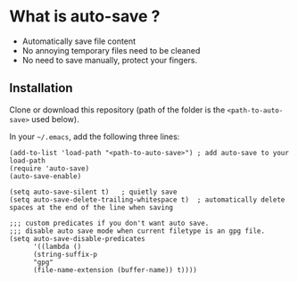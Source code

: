 # What is auto-save ?
* Automatically save file content
* No annoying temporary files need to be cleaned
* No need to save manually, protect your fingers.

## Installation
Clone or download this repository (path of the folder is the `<path-to-auto-save>` used below).

In your `~/.emacs`, add the following three lines:
```Elisp
(add-to-list 'load-path "<path-to-auto-save>") ; add auto-save to your load-path
(require 'auto-save)
(auto-save-enable)

(setq auto-save-silent t)   ; quietly save
(setq auto-save-delete-trailing-whitespace t)  ; automatically delete spaces at the end of the line when saving

;;; custom predicates if you don't want auto save.
;;; disable auto save mode when current filetype is an gpg file.
(setq auto-save-disable-predicates
      '((lambda ()
      (string-suffix-p
      "gpg"
      (file-name-extension (buffer-name)) t))))
```
